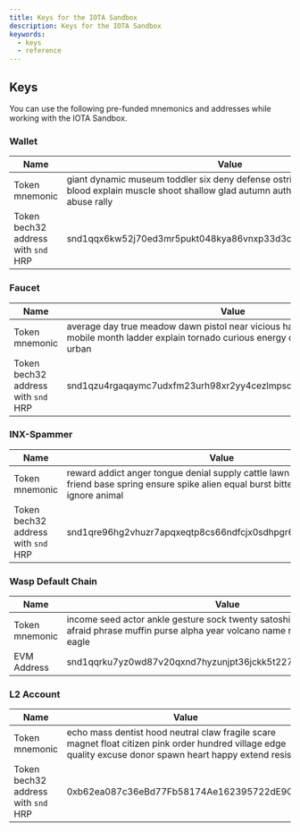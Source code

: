 ```yaml
---
title: Keys for the IOTA Sandbox
description: Keys for the IOTA Sandbox
keywords:
  - keys
  - reference
---
```

## Keys 

You can use the following pre-funded mnemonics and addresses while working with the IOTA Sandbox.

### Wallet

| Name                                | Value                                                                                                                                                     |
|-------------------------------------|-----------------------------------------------------------------------------------------------------------------------------------------------------------|
| Token mnemonic                      | giant dynamic museum toddler six deny defense ostrich bomb access mercy blood explain muscle shoot shallow glad autumn author calm heavy hawk abuse rally |
| Token bech32 address with `snd` HRP | snd1qqx6kw52j70ed3mr5pukt048kya86vnxp33d3czvhpp9r6rvljg922ksxeq                                                                                           |

### Faucet

| Name                                | Value                                                                                                                                                      |
|-------------------------------------|------------------------------------------------------------------------------------------------------------------------------------------------------------|
| Token mnemonic                      | average day true meadow dawn pistol near vicious have ordinary sting fetch mobile month ladder explain tornado curious energy orange belt glue surge urban |
| Token bech32 address with `snd` HRP | snd1qzu4rgaqaymc7udxfm23urh98xr2yy4cezlmpsc7808v0skahdvax882xtm                                                                                            |

### INX-Spammer

| Name                                | Value                                                                                                                                                   |
|-------------------------------------|---------------------------------------------------------------------------------------------------------------------------------------------------------|
| Token mnemonic                      | reward addict anger tongue denial supply cattle lawn foot climb ask friend base spring ensure spike alien equal burst bitter crowd august ignore animal |
| Token bech32 address with `snd` HRP | snd1qre96hg2vhuzr7apqxeqtp8cs66ndfcjx0sdhpgr6xlhfeh0a2hzj2zmcll                                                                                         |

### Wasp Default Chain

| Name                                | Value                                                                                                                                                  |
|-------------------------------------|--------------------------------------------------------------------------------------------------------------------------------------------------------|
| Token mnemonic                      | income seed actor ankle gesture sock twenty satoshi bonus sister use afraid phrase muffin purse alpha year volcano name recall slim stick sister eagle |
| EVM Address                         | snd1qqrku7yz0wd87v20qxnd7hyzunjpt36jckk5t227k93e5rhzhtqlxwk4qsu                                                                                        |

### L2 Account

| Name                                | Value                                                                                                                                                       |
|-------------------------------------|-------------------------------------------------------------------------------------------------------------------------------------------------------------|
| Token mnemonic                      | echo mass dentist hood neutral claw fragile scare magnet float citizen pink order hundred village edge quality excuse donor spawn heart happy extend resist |
| Token bech32 address with `snd` HRP | 0xb62ea087c36eBd77Fb58174Ae162395722dE9Cb0                                                                                                                  |